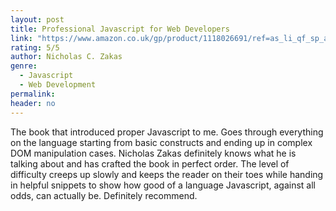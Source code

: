 ```yaml
---
layout: post
title: Professional Javascript for Web Developers
link: "https://www.amazon.co.uk/gp/product/1118026691/ref=as_li_qf_sp_asin_il_tl?ie=UTF8&camp=1634&creative=6738&creativeASIN=1118026691&linkCode=as2&tag=jussihallilac-21"
rating: 5/5
author: Nicholas C. Zakas
genre:
  - Javascript
  - Web Development
permalink:
header: no
---
```


The book that introduced proper Javascript to me. Goes through everything on the language starting from basic constructs and ending up in complex DOM manipulation cases. Nicholas Zakas definitely knows what he is talking about and has crafted the book in perfect order. The level of difficulty creeps up slowly and keeps the reader on their toes while handing in helpful snippets to show how good of a language Javascript, against all odds, can actually be. Definitely recommend.
